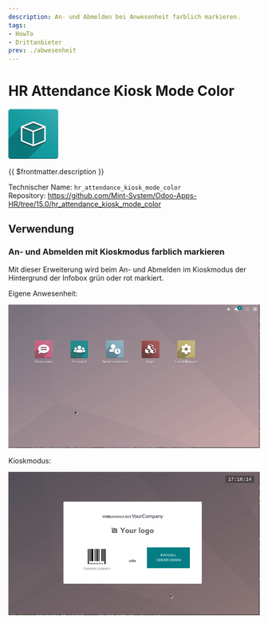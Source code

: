 ```yaml
---
description: An- und Abmelden bei Anwesenheit farblich markieren.
tags:
- HowTo
- Drittanbieter
prev: ./abwesenheit
---
```

# HR Attendance Kiosk Mode Color
![icon_oms_box](assets/icon_oms_box.png)

{{ $frontmatter.description }}

Technischer Name: `hr_attendance_kiosk_mode_color`\
Repository: <https://github.com/Mint-System/Odoo-Apps-HR/tree/15.0/hr_attendance_kiosk_mode_color>

## Verwendung

### An- und Abmelden mit Kioskmodus farblich markieren

Mit dieser Erweiterung wird beim An- und Abmelden im Kioskmodus der Hintergrund der Infobox grün oder rot markiert.

Eigene Anwesenheit:

![HR Attendance Kiosk Mode Color](assets/HR%20Attendance%20Kiosk%20Mode%20Color%20MyAttendance.gif)

Kioskmodus:

![HR Attendance Kiosk Mode Color Kioskmode](assets/HR%20Attendance%20Kiosk%20Mode%20Color%20Kioskmode.gif)